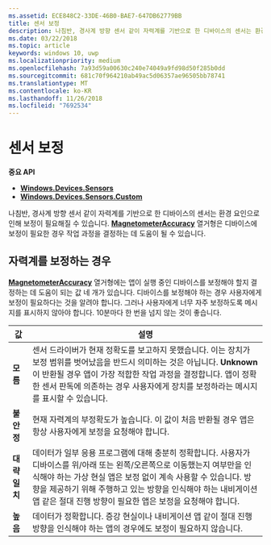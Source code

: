 ```yaml
---
ms.assetid: ECE848C2-33DE-46B0-BAE7-647DB62779BB
title: 센서 보정
description: 나침반, 경사계 방향 센서 같이 자력계를 기반으로 한 디바이스의 센서는 환경 요인으로 인해 보정이 필요해질 수 있습니다.
ms.date: 03/22/2018
ms.topic: article
keywords: windows 10, uwp
ms.localizationpriority: medium
ms.openlocfilehash: 7a93d59a00630c240e74049a9fd98d50f285b0dd
ms.sourcegitcommit: 681c70f964210ab49ac5d06357ae96505bb78741
ms.translationtype: MT
ms.contentlocale: ko-KR
ms.lasthandoff: 11/26/2018
ms.locfileid: "7692534"
---
```

# <a name="calibrate-sensors"></a>센서 보정


**중요 API**

-   [**Windows.Devices.Sensors**](https://msdn.microsoft.com/library/windows/apps/BR206408)
-   [**Windows.Devices.Sensors.Custom**](https://msdn.microsoft.com/library/windows/apps/Dn895032)

나침반, 경사계 방향 센서 같이 자력계를 기반으로 한 디바이스의 센서는 환경 요인으로 인해 보정이 필요해질 수 있습니다. [**MagnetometerAccuracy**](https://msdn.microsoft.com/library/windows/apps/Dn297552) 열거형은 디바이스에 보정이 필요한 경우 작업 과정을 결정하는 데 도움이 될 수 있습니다.

## <a name="when-to-calibrate-the-magnetometer"></a>자력계를 보정하는 경우

[**MagnetometerAccuracy**](https://msdn.microsoft.com/library/windows/apps/Dn297552) 열거형에는 앱이 실행 중인 디바이스를 보정해야 할지 결정하는 데 도움이 되는 값 네 개가 있습니다. 디바이스를 보정해야 하는 경우 사용자에게 보정이 필요하다는 것을 알려야 합니다. 그러나 사용자에게 너무 자주 보정하도록 메시지를 표시하지 않아야 합니다. 10분마다 한 번을 넘지 않는 것이 좋습니다.

| 값           | 설명    |
| ----------------- | ------------------- |
| **모름**     | 센서 드라이버가 현재 정확도를 보고하지 못했습니다. 이는 장치가 보정 범위를 벗어났음을 반드시 의미하는 것은 아닙니다. **Unknown**이 반환될 경우 앱이 가장 적합한 작업 과정을 결정합니다. 앱이 정확한 센서 판독에 의존하는 경우 사용자에게 장치를 보정하라는 메시지를 표시할 수 있습니다. |
| **불안정**  | 현재 자력계의 부정확도가 높습니다. 이 값이 처음 반환될 경우 앱은 항상 사용자에게 보정을 요청해야 합니다. |
| **대략 일치** | 데이터가 일부 응용 프로그램에 대해 충분히 정확합니다. 사용자가 디바이스를 위/아래 또는 왼쪽/오른쪽으로 이동했는지 여부만을 인식해야 하는 가상 현실 앱은 보정 없이 계속 사용할 수 있습니다. 방향을 제공하기 위해 주행하고 있는 방향을 인식해야 하는 내비게이션 앱 같은 절대 진행 방향이 필요한 앱은 보정을 요청해야 합니다. |
| **높음**        | 데이터가 정확합니다. 증강 현실이나 내비게이션 앱 같이 절대 진행 방향을 인식해야 하는 앱의 경우에도 보정이 필요하지 않습니다. |